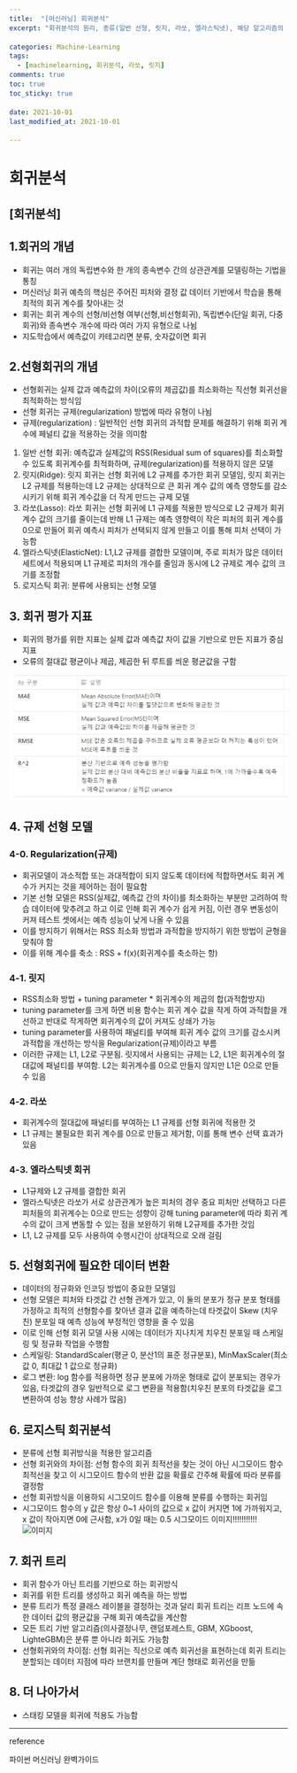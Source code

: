 ```yaml
---
title:  "[머신러닝] 회귀분석"
excerpt: "회귀분석의 원리, 종류(일반 선형, 릿지, 라쏘, 엘라스틱넷), 해당 알고리즘의 장단점을 다룹니다."

categories: Machine-Learning
tags:
  - [machinelearning, 회귀분석, 라쏘, 릿지]
comments: true
toc: true
toc_sticky: true
 
date: 2021-10-01
last_modified_at: 2021-10-01

---
```



# 회귀분석

## **[회귀분석]**

## **1.회귀의 개념**

- 회귀는 여러 개의 독립변수와 한 개의 종속변수 간의 상관관계를 모델링하는 기법을 통칭
- 머신러닝 회귀 예측의 핵심은 주어진 피처와 결정 값 데이터 기반에서 학습을 통해 최적의 회귀 계수를 찾아내는 것
- 회귀는 회귀 계수의 선형/비선형 여부(선형,비선형회귀), 독립변수(단일 회귀, 다중회귀)와 종속변수 개수에 따라 여러 가지 유형으로 나뉨
- 지도학습에서 예측값이 카테고리면 분류, 숫자값이면 회귀

## 2.선형회귀의 개념

- 선형회귀는 실제 값과 예측값의 차이(오류의 제곱값)를 최소화하는 직선형 회귀선을 최적화하는 방식임
- 선형 회귀는 규제(regularization) 방법에 따라 유형이 나뉨
- 규제(regularization) : 일반적인 선형 회귀의 과적합 문제를 해결하기 위해 회귀 계수에 페널티 값을 적용하는 것을 의미함
1) 일반 선형 회귀: 예측값과 실제값의 RSS(Residual sum of squares)를 최소화할 수 있도록 회귀계수를 최적화하며, 규제(regularization)를 적용하지 않은 모델
2) 릿지(Ridge): 릿지 회귀는 선형 회귀에 L2 규제를 추가한 회귀 모델임, 릿지 회귀는 L2 규제를 적용하는데 L2 규제는 상대적으로 큰 회귀 계수 값의 예측 영향도를 감소시키기 위해 회귀 계수값을 더 작게 만드는 규제 모델
3) 라쏘(Lasso): 라쏘 회귀는 선형 회귀에 L1 규제를 적용한 방식으로 L2 규제가 회귀 계수 값의 크기를 줄이는데 반해 L1 규제는 예측 영향력이 작은 피처의 회귀 계수를 0으로 만들어 회귀 예측시 피처가 선택되지 않게 만들고 이를 통해 피처 선택이 가능함
4) 엘라스틱넷(ElasticNet): L1,L2 규제를 결합한 모델이며, 주로 피처가 많은 데이터 세트에서 적용되며 L1 규제로 피처의 개수를 줄임과 동시에 L2 규제로 계수 값의 크기를 조정함
5) 로지스틱 회귀: 분류에 사용되는 선형 모델

## 3. 회귀 평가 지표

- 회귀의 평가를 위한 지표는 실제 값과 예측값 차이 값을 기반으로 만든 지표가 중심 지표
- 오류의 절대값 평균이나 제곱, 제곱한 뒤 루트를 씌운 평균값을 구함

![이미지 1002004.jpg](/assets/2021-10-02/이미지_1003006.jpg)


## 4. 규제 선형 모델

### 4-0. Regularization(규제)

- 회귀모델이 과소적합 또는 과대적합이 되지 않도록 데이터에 적합하면서도 회귀 계수가 커지는 것을 제어하는 점이 필요함
- 기본 선형 모델은 RSS(실제값, 예측값 간의 차이)를 최소화하는 부분만 고려하여 학습 데이터에 맞추려고 하고 이로 인해 회귀 계수가 쉽게 커짐, 이런 경우 변동성이 커져 테스트 셋에서는 예측 성능이 낮게 나올 수 있음
- 이를 방지하기 위해서는 RSS 최소화 방법과 과적합을 방지하기 위한 방법이 균형을 맞춰야 함 
- 이를 위해 계수를 축소 : RSS + f(x)(회귀계수를 축소하는 항) 

### 4-1. 릿지

- RSS최소화 방법 + tuning parameter * 회귀계수의 제곱의 합(과적합방지)
- tuning parameter를 크게 하면 비용 함수는 회귀 계수 값을 작게 하여 과적합을 개선하고 반대로 작게하면 회귀계수의 값이 커져도 상쇄가 가능
- tuning parameter를 사용하여 패널티를 부여해 회귀 계수 값의 크기를 감소시켜 과적합을 개선하는 방식을 Regularization(규제)이라고 부름
- 이러한 규제는 L1, L2로 구분됨. 릿지에서 사용되는 규제는 L2, L1은 회귀계수의 절대값에 패널티를 부여함. L2는 회귀계수를 0으로 만들지 않지만 L1은 0으로 만들 수 있음

### 4-2. 라쏘

- 회귀계수의 절대값에 패널티를 부여하는 L1 규제를 선형 회귀에 적용한 것
- L1 규제는 불필요한 회귀 계수를 0으로 만들고 제거함, 이를 통해 변수 선택 효과가 있음

### 4-3. 엘라스틱넷 회귀

- L1규제와 L2 규제를 결합한 회귀
- 엘라스틱넷은 라쏘가 서로 상관관계가 높은 피처의 경우 중요 피처만 선택하고 다른 피처들의 회귀계수는 0으로 만드는 성향이 강해 tuning parameter에 따라 회귀 계수의 값이 크게 변동할 수 있는 점을 보완하기 위해 L2규제를 추가한 것임
- L1, L2 규제를 모두 사용하여 수행시간이 상대적으로 오래 걸림

## 5. 선형회귀에 필요한 데이터 변환

-  데이터의 정규화와 인코딩 방법이 중요한 모델임
- 선형 모델은 피처와 타겟값 간 선형 관계가 있고, 이 둘의 분포가 정규 분포 형태를 가정하고 최적의 선형함수를 찾아낸 결과 값을 예측하는데 타겟값이 Skew (치우친) 분포일 때 예측 성능에 부정적인 영향을 줄 수 있음
- 이로 인해 선형 회귀 모델 사용 시에는 데이터가 지나치게 치우친 분포일 때 스케일링 및 정규화 작업을 수행함
- 스케일링: StandardScaler(평균 0, 분산1의 표준 정규분포), MinMaxScaler(최소값 0, 최대값 1 값으로 정규화)
- 로그 변환: log 함수를 적용하면 정규 분포에 가까운 형태로 값이 분포되는 경우가 있음, 타겟값의 경우 일반적으로 로그 변환을 적용함(치우친 분포의 타겟값을 로그 변환하여 성능 향상 사례가 많음)


## 6. 로지스틱 회귀분석

- 분류에 선형 회귀방식을 적용한 알고리즘
- 선형 회귀와의 차이점: 선형 함수의 회귀 최적선을 찾는 것이 아닌 시그모이드 함수 최적선을 찾고 이 시그모이드 함수의 반환 값을 확률로 간주해 확률에 따라 분류를 결정함
- 선형 회귀방식을 이용하되 시그모이드 함수를 이용해 분류를 수행하는 회귀임
- 시그모이드 함수의 y 값은 항상 0~1 사이의 값으로 x 값이 커지면 1에 가까워지고, x 값이 작아지면 0에 근사함, x가 0일 때는 0.5
시그모이드 이미지!!!!!!!!!!!
![이미지](/assets/2021-10-02/이미지_1003007.jpg)


## 7. 회귀 트리

- 회귀 함수가 아닌 트리를 기반으로 하는 회귀방식
- 회귀를 위한 트리를 생성하고 회귀 예측을 하는 방법
- 분류 트리가 특정 클래스 레이블을 결정하는 것과 달리 회귀 트리는 리프 노드에 속한 데이터 값의 평균값을 구해 회귀 예측값을 계산함
- 모든 트리 기반 알고리즘(의사결정나무, 랜덤포레스트, GBM, XGboost, LighteGBM)은 분류 뿐 아니라 회귀도 가능함
- 선형회귀와의 차이점: 선형 회귀는 직선으로 예측 회귀선을 표현하는데 회귀 트리는 분할되는 데이터 지점에 따라 브랜치를 만들며 계단 형태로 회귀선을 만듦

## 8. 더 나아가서

- 스태킹 모델을 회귀에 적용도 가능함
---

reference 

파이썬 머신러닝 완벽가이드